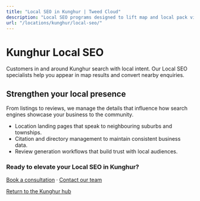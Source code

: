 ```yaml
---
title: "Local SEO in Kunghur | Tweed Cloud"
description: "Local SEO programs designed to lift map and local pack visibility for Kunghur businesses."
url: "/locations/kunghur/local-seo/"
---
```


# Kunghur Local SEO

Customers in and around Kunghur search with local intent. Our Local SEO specialists help you appear in map results and convert nearby enquiries.

## Strengthen your local presence

From listings to reviews, we manage the details that influence how search engines showcase your business to the community.

- Location landing pages that speak to neighbouring suburbs and townships.
- Citation and directory management to maintain consistent business data.
- Review generation workflows that build trust with local audiences.

### Ready to elevate your Local SEO in Kunghur?

[Book a consultation](/consultation/) · [Contact our team](/contact/)

[Return to the Kunghur hub](/locations/kunghur/)

